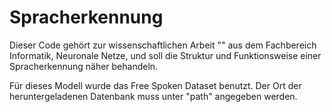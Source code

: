 # Spracherkennung
Dieser Code gehört zur wissenschaftlichen Arbeit "" aus dem Fachbereich Informatik, Neuronale Netze, und soll die Struktur und Funktionsweise einer Spracherkennung näher behandeln.

Für dieses Modell wurde das Free Spoken Dataset benutzt. Der Ort der heruntergeladenen Datenbank muss unter "path" angegeben werden. 
